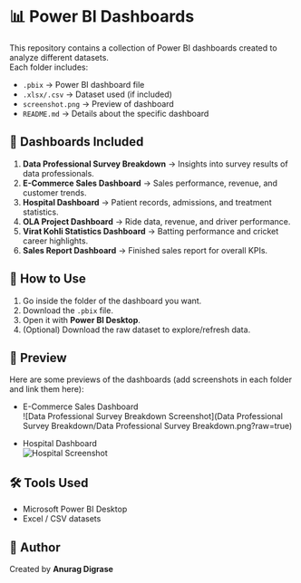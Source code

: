 # 📊 Power BI Dashboards

This repository contains a collection of Power BI dashboards created to analyze different datasets.  
Each folder includes:
- `.pbix` → Power BI dashboard file  
- `.xlsx/.csv` → Dataset used (if included)  
- `screenshot.png` → Preview of dashboard  
- `README.md` → Details about the specific dashboard  


## 📂 Dashboards Included
1. **Data Professional Survey Breakdown** → Insights into survey results of data professionals.  
2. **E-Commerce Sales Dashboard** → Sales performance, revenue, and customer trends.  
3. **Hospital Dashboard** → Patient records, admissions, and treatment statistics.  
4. **OLA Project Dashboard** → Ride data, revenue, and driver performance.  
5. **Virat Kohli Statistics Dashboard** → Batting performance and cricket career highlights.  
6. **Sales Report Dashboard** → Finished sales report for overall KPIs. 


## 🚀 How to Use
1. Go inside the folder of the dashboard you want.  
2. Download the `.pbix` file.  
3. Open it with **Power BI Desktop**.  
4. (Optional) Download the raw dataset to explore/refresh data.


## 👀 Preview
Here are some previews of the dashboards (add screenshots in each folder and link them here):

- E-Commerce Sales Dashboard  
  ![Data Professional Survey Breakdown Screenshot](Data Professional Survey Breakdown/Data Professional Survey Breakdown.png?raw=true)

- Hospital Dashboard  
  ![Hospital Screenshot](Hospital%20Dashboard/screenshot.png)


## 🛠️ Tools Used
- Microsoft Power BI Desktop  
- Excel / CSV datasets  


## 📢 Author
Created by **Anurag Digrase**  

